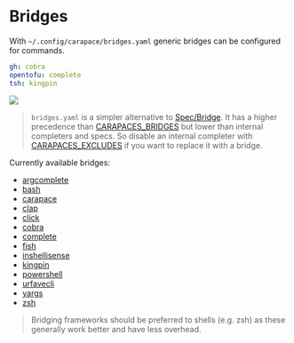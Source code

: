 # Bridges

With `~/.config/carapace/bridges.yaml` generic bridges can be configured for commands.

```yaml
gh: cobra
opentofu: complete
tsh: kingpin
```

![](./bridges.cast)

> `bridges.yaml` is a simpler alternative to [Spec/Bridge](./spec/bridge.md).
> It has a higher precedence than [CARAPACES_BRIDGES](./setup/environment.md#carapace_bridges) but lower than internal completers and specs.
> So disable an internal completer with [CARAPACES_EXCLUDES](./setup/environment.md#carapace_excludes) if you want to replace it with a bridge.

Currently available bridges:
- [argcomplete](https://github.com/kislyuk/argcomplete)
- [bash](https://www.gnu.org/software/bash/)
- [carapace](https://github.com/rsteube/carapace)
- [clap](https://github.com/clap-rs/clap)
- [click](https://github.com/pallets/click)
- [cobra](https://github.com/spf13/cobra)
- [complete](https://github.com/posener/complete)
- [fish](https://fishshell.com/)
- [inshellisense](https://github.com/microsoft/inshellisense)
- [kingpin](https://github.com/alecthomas/kingpin)
- [powershell](https://microsoft.com/powershell)
- [urfavecli](https://github.com/urfave/cli)
- [yargs](https://github.com/yargs/yargs)
- [zsh](https://www.zsh.org/)

> Bridging frameworks should be preferred to shells (e.g. zsh) as these generally work better and have less overhead.
